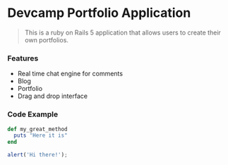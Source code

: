 # Devcamp Portfolio Application

> This is a ruby on Rails 5 application that allows users to create their own portfolios.

### Features

- Real time chat engine for comments
- Blog
- Portfolio
- Drag and drop interface

### Code Example
```ruby
def my_great_method
  puts "Here it is"
end
```

```javascript
alert('Hi there!');
```